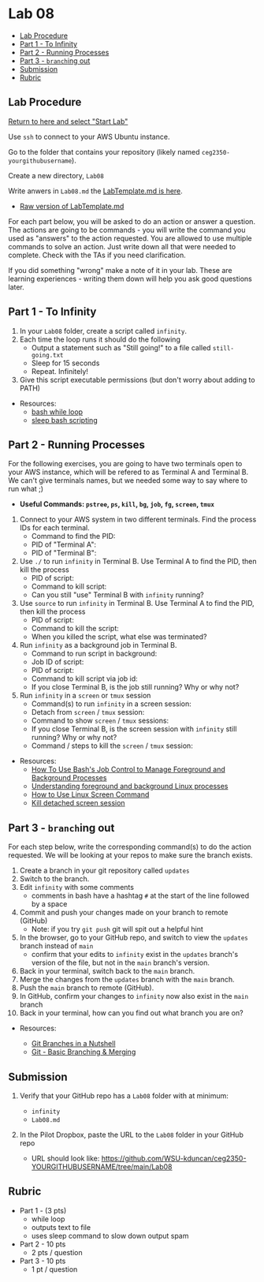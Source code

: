 # Lab 08

- [Lab Procedure](#Lab-Procedure)
- [Part 1 - To Infinity](#Part-1---To-Infinity)
- [Part 2 - Running Processes](#Part-2---Running-Processes)
- [Part 3 - `branch`ing out](#Part-3---`branch`ing-out)
- [Submission](#Submission)
- [Rubric](#Rubric)

## Lab Procedure

[Return to here and select "Start Lab"](https://awsacademy.instructure.com/courses/13249/modules/items/1136419)

Use `ssh` to connect to your AWS Ubuntu instance.

Go to the folder that contains your repository (likely named `ceg2350-yourgithubusername`).

Create a new directory, `Lab08`

Write anwers in `Lab08.md` the [LabTemplate.md is here](LabTemplate.md).

- [Raw version of LabTemplate.md](https://raw.githubusercontent.com/pattonsgirl/Spring2022-CEG2350/main/Labs/Lab08/LabTemplate.md)

For each part below, you will be asked to do an action or answer a question. The actions are going to be commands - you will write the command you used as "answers" to the action requested. You are allowed to use multiple commands to solve an action. Just write down all that were needed to complete. Check with the TAs if you need clarification.

If you did something "wrong" make a note of it in your lab. These are learning experiences - writing them down will help you ask good questions later.

## Part 1 - To Infinity

1. In your `Lab08` folder, create a script called `infinity`.
2. Each time the loop runs it should do the following
   - Output a statement such as "Still going!" to a file called `still-going.txt`
   - Sleep for 15 seconds
   - Repeat. Infinitely!
3. Give this script executable permissions (but don't worry about adding to PATH)

- Resources:
  - [bash while loop](https://linuxize.com/post/bash-while-loop/)
  - [sleep bash scripting](https://www.cyberciti.biz/faq/linux-unix-sleep-bash-scripting/)

## Part 2 - Running Processes

For the following exercises, you are going to have two terminals open to your AWS instance, which will be refered to as Terminal A and Terminal B. We can't give terminals names, but we needed some way to say where to run what ;)

- **Useful Commands: `pstree`, `ps`, `kill`, `bg`, `job`, `fg`, `screen`, `tmux`**

1. Connect to your AWS system in two different terminals. Find the process IDs for each terminal.
   - Command to find the PID:
   - PID of "Terminal A":
   - PID of "Terminal B":
2. Use `./` to run `infinity` in Terminal B. Use Terminal A to find the PID, then kill the process
   - PID of script:
   - Command to kill script:
   - Can you still "use" Terminal B with `infinity` running?
3. Use `source` to run `infinity` in Terminal B. Use Terminal A to find the PID, then kill the process
   - PID of script:
   - Command to kill the script:
   - When you killed the script, what else was terminated?
4. Run `infinity` as a background job in Terminal B.
   - Command to run script in background:
   - Job ID of script:
   - PID of script:
   - Command to kill script via job id:
   - If you close Terminal B, is the job still running? Why or why not?
5. Run `infinity` in a `screen` or `tmux` session
   - Command(s) to run `infinity` in a screen session:
   - Detach from `screen` / `tmux` session:
   - Command to show `screen` / `tmux` sessions:
   - If you close Terminal B, is the screen session with `infinity` still running? Why or why not?
   - Command / steps to kill the `screen` / `tmux` session:

- Resources:
  - [How To Use Bash's Job Control to Manage Foreground and Background Processes](https://www.digitalocean.com/community/tutorials/how-to-use-bash-s-job-control-to-manage-foreground-and-background-processes)
  - [Understanding foreground and background Linux processes](https://linuxconfig.org/understanding-foreground-and-background-linux-processes)
  - [How to Use Linux Screen Command](https://www.howtogeek.com/662422/how-to-use-linuxs-screen-command/)
  - [Kill detached screen session](https://www.baeldung.com/linux/kill-detached-screen-session)

## Part 3 - `branch`ing out

For each step below, write the corresponding command(s) to do the action requested. We will be looking at your repos to make sure the branch exists.

1. Create a branch in your git repository called `updates`
2. Switch to the branch.
3. Edit `infinity` with some comments
   - comments in bash have a hashtag `#` at the start of the line followed by a space
4. Commit and push your changes made on your branch to remote (GitHub)
   - Note: if you try `git push` git will spit out a helpful hint
5. In the browser, go to your GitHub repo, and switch to view the `updates` branch instead of `main`
   - confirm that your edits to `infinity` exist in the `updates` branch's version of the file, but not in the `main` branch's version.
6. Back in your terminal, switch back to the `main` branch.
7. Merge the changes from the `updates` branch with the `main` branch.
8. Push the `main` branch to remote (GitHub).
9. In GitHub, confirm your changes to `infinity` now also exist in the `main` branch
10. Back in your terminal, how can you find out what branch you are on?

- Resources:

  - [Git Branches in a Nutshell](https://git-scm.com/book/en/v2/Git-Branching-Branches-in-a-Nutshell)
  - [Git - Basic Branching & Merging](https://git-scm.com/book/en/v2/Git-Branching-Basic-Branching-and-Merging)

## Submission

1. Verify that your GitHub repo has a `Lab08` folder with at minimum:

   - `infinity`
   - `Lab08.md`

2. In the Pilot Dropbox, paste the URL to the `Lab08` folder in your GitHub repo
   - URL should look like: https://github.com/WSU-kduncan/ceg2350-YOURGITHUBUSERNAME/tree/main/Lab08

## Rubric

- Part 1 - (3 pts)
  - while loop
  - outputs text to file
  - uses sleep command to slow down output spam
- Part 2 - 10 pts
  - 2 pts / question
- Part 3 - 10 pts
  - 1 pt / question
